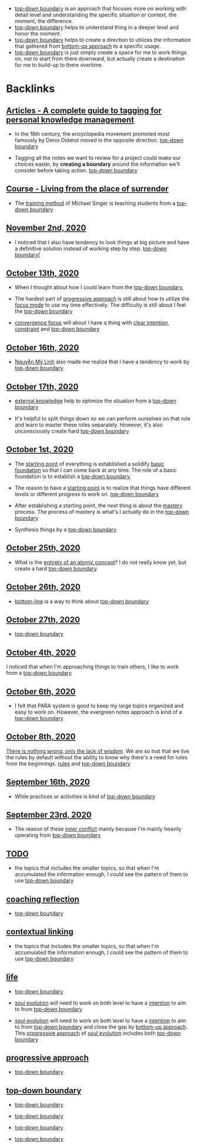 - [top-down boundary](<top-down boundary.md>) is an approach that focuses more on working with detail level and understanding the specific situation or context, the moment, the difference.
- [top-down boundary](<top-down boundary.md>) helps to understand thing in a deeper level and honor the moment.
- [top-down boundary](<top-down boundary.md>) helps to create a direction to utilizes the information that gathered from [bottom-up approach](<bottom-up approach.md>) to a specific usage.
- [top-down boundary](<top-down boundary.md>) is just simply create a space for me to work things on, not to start from there downward, but actually create a destination for me to build-up to there overtime.

# Backlinks
## [Articles - A complete guide to tagging for personal knowledge management](<Articles - A complete guide to tagging for personal knowledge management.md>)
- In the 18th century, the encyclopedia movement promoted most famously by Denis Diderot moved in the opposite direction. [top-down boundary](<top-down boundary.md>)

- Tagging all the notes we want to review for a project could make our choices easier, by **creating a boundary** around the information we’ll consider before taking action. [top-down boundary](<top-down boundary.md>)

## [Course - Living from the place of surrender](<Course - Living from the place of surrender.md>)
- The [training method](<training method.md>) of Michael Singer is teaching students from a [top-down boundary](<top-down boundary.md>)

## [November 2nd, 2020](<November 2nd, 2020.md>)
- I noticed that I also have tendency to look things at big picture and have a definitive solution instead of working step by step. [top-down boundary](<top-down boundary.md>)[

## [October 13th, 2020](<October 13th, 2020.md>)
- When I thought about how I could learn from the [top-down boundary](<top-down boundary.md>),

- The hardest part of [progressive approach](<progressive approach.md>) is still about how to utilize the [focus mode](<focus mode.md>) to use my time effectively. The difficulty is still about I feel the [top-down boundary](<top-down boundary.md>)

- [convergence focus](<convergence focus.md>) will about I have a thing with [clear intention](<clear intention.md>), [constraint](<constraint.md>) and [top-down boundary](<top-down boundary.md>)

## [October 16th, 2020](<October 16th, 2020.md>)
- [Nguyễn Mỹ Linh](<Nguyễn Mỹ Linh.md>) also made me realize that I have a tendency to work by [top-down boundary](<top-down boundary.md>)

## [October 17th, 2020](<October 17th, 2020.md>)
- [external knowledge](<external knowledge.md>) help to optimize the situation from a [top-down boundary](<top-down boundary.md>)

- It's helpful to split things down so we can perform ourselves on that role and learn to master these roles separately. However, it's also unconsciously create hard [top-down boundary](<top-down boundary.md>)

## [October 1st, 2020](<October 1st, 2020.md>)
- The [starting point](<starting point.md>) of everything is established a solidify [basic foundation](<basic foundation.md>) so that I can come back at any time. The role of a basic foundation is to establish a [top-down boundary](<top-down boundary.md>),

- The reason to have a [starting point](<starting point.md>) is to realize that things have different levels or different progress to work on. [top-down boundary](<top-down boundary.md>)

- After establishing a starting point, the next thing is about the [mastery](<mastery.md>) process. The process of mastery is what's I actually do in the [top-down boundary](<top-down boundary.md>)

- Synthesis things by a [top-down boundary](<top-down boundary.md>)

## [October 25th, 2020](<October 25th, 2020.md>)
- What is the [entirety of an atomic concept](<entirety of an atomic concept.md>)? I do not really know yet, but create a hard [top-down boundary](<top-down boundary.md>)

## [October 26th, 2020](<October 26th, 2020.md>)
- [bottom-line](<bottom-line.md>) is a way to think about [top-down boundary](<top-down boundary.md>)

## [October 27th, 2020](<October 27th, 2020.md>)
- [top-down boundary](<top-down boundary.md>)

## [October 4th, 2020](<October 4th, 2020.md>)
I noticed that when I'm approaching things to train others, I like to work from a [top-down boundary](<top-down boundary.md>)

## [October 6th, 2020](<October 6th, 2020.md>)
- I felt that PARA system is good to keep my large topics organized and easy to work on. However, the evergreen notes approach is kind of a [top-down boundary](<top-down boundary.md>)

## [October 8th, 2020](<October 8th, 2020.md>)
[There is nothing wrong, only the lack of wisdom](<There is nothing wrong, only the lack of wisdom.md>). We are so lost that we live the rules by default without the ability to know why there's a need for rules from the beginnings. [rules](<rules.md>) and [top-down boundary](<top-down boundary.md>)

## [September 16th, 2020](<September 16th, 2020.md>)
- While practices or activities is kind of [top-down boundary](<top-down boundary.md>)

## [September 23rd, 2020](<September 23rd, 2020.md>)
- The reason of these [inner conflict](<inner conflict.md>) mainly because I'm mainly heavily operating from [top-down boundary](<top-down boundary.md>)

## [TODO](<TODO.md>)
- the topics that includes the smaller topics, so that when I'm accumulated the information enough, I could see the pattern of them to use [top-down boundary](<top-down boundary.md>)

## [coaching reflection](<coaching reflection.md>)
- [top-down boundary](<top-down boundary.md>)

## [contextual linking](<contextual linking.md>)
- the topics that includes the smaller topics, so that when I'm accumulated the information enough, I could see the pattern of them to use [top-down boundary](<top-down boundary.md>)

## [life](<life.md>)
- [top-down boundary](<top-down boundary.md>)

- [soul evolution](<soul evolution.md>) will need to work on both level to have a [intention](<intention.md>) to aim to from [top-down boundary](<top-down boundary.md>)

- [soul evolution](<soul evolution.md>) will need to work on both level to have a [intention](<intention.md>) to aim to from [top-down boundary](<top-down boundary.md>) and close the gap by [bottom-up approach](<bottom-up approach.md>). This [progressive approach](<progressive approach.md>) of [soul evolution](<soul evolution.md>) includes both [top-down boundary](<top-down boundary.md>)

## [progressive approach](<progressive approach.md>)
-  [top-down boundary](<top-down boundary.md>)

## [top-down boundary](<top-down boundary.md>)
- [top-down boundary](<top-down boundary.md>)

- [top-down boundary](<top-down boundary.md>)

- [top-down boundary](<top-down boundary.md>)

- [top-down boundary](<top-down boundary.md>)

